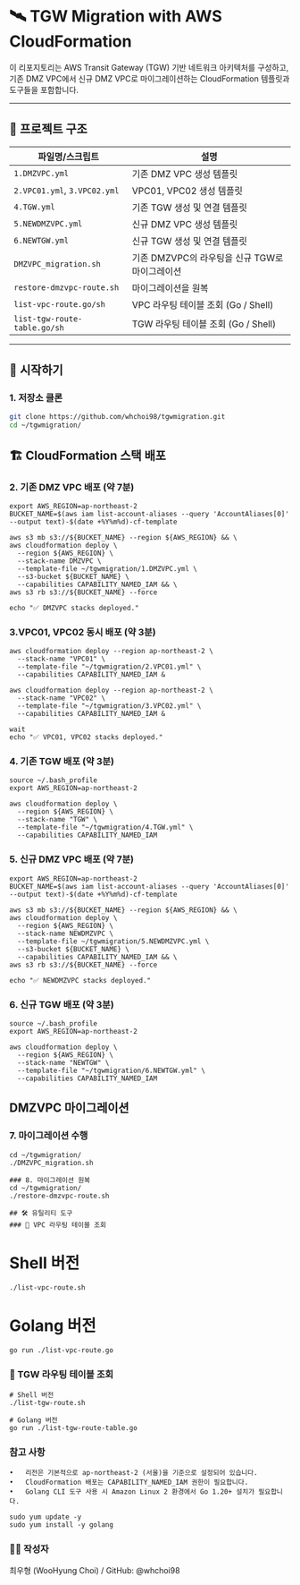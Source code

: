 # 🛰️ TGW Migration with AWS CloudFormation

이 리포지토리는 AWS Transit Gateway (TGW) 기반 네트워크 아키텍처를 구성하고, 기존 DMZ VPC에서 신규 DMZ VPC로 마이그레이션하는 CloudFormation 템플릿과 도구들을 포함합니다.

---

## 📁 프로젝트 구조

| 파일명/스크립트               | 설명                                      |
|------------------------------|-------------------------------------------|
| `1.DMZVPC.yml`               | 기존 DMZ VPC 생성 템플릿                   |
| `2.VPC01.yml`, `3.VPC02.yml` | VPC01, VPC02 생성 템플릿                   |
| `4.TGW.yml`                  | 기존 TGW 생성 및 연결 템플릿               |
| `5.NEWDMZVPC.yml`            | 신규 DMZ VPC 생성 템플릿                   |
| `6.NEWTGW.yml`               | 신규 TGW 생성 및 연결 템플릿               |
| `DMZVPC_migration.sh`        | 기존 DMZVPC의 라우팅을 신규 TGW로 마이그레이션 |
| `restore-dmzvpc-route.sh`    | 마이그레이션을 원복                        |
| `list-vpc-route.go/sh`       | VPC 라우팅 테이블 조회 (Go / Shell)        |
| `list-tgw-route-table.go/sh` | TGW 라우팅 테이블 조회 (Go / Shell)        |

---

## 🚀 시작하기

### 1. 저장소 클론

```bash
git clone https://github.com/whchoi98/tgwmigration.git
cd ~/tgwmigration/
```

## 🏗️ CloudFormation 스택 배포

### 2. 기존 DMZ VPC 배포 (약 7분)
```
export AWS_REGION=ap-northeast-2
BUCKET_NAME=$(aws iam list-account-aliases --query 'AccountAliases[0]' --output text)-$(date +%Y%m%d)-cf-template

aws s3 mb s3://${BUCKET_NAME} --region ${AWS_REGION} && \
aws cloudformation deploy \
  --region ${AWS_REGION} \
  --stack-name DMZVPC \
  --template-file ~/tgwmigration/1.DMZVPC.yml \
  --s3-bucket ${BUCKET_NAME} \
  --capabilities CAPABILITY_NAMED_IAM && \
aws s3 rb s3://${BUCKET_NAME} --force

echo "✅ DMZVPC stacks deployed."
```

### 3.VPC01, VPC02 동시 배포 (약 3분)
```
aws cloudformation deploy --region ap-northeast-2 \
  --stack-name "VPC01" \
  --template-file "~/tgwmigration/2.VPC01.yml" \
  --capabilities CAPABILITY_NAMED_IAM &

aws cloudformation deploy --region ap-northeast-2 \
  --stack-name "VPC02" \
  --template-file "~/tgwmigration/3.VPC02.yml" \
  --capabilities CAPABILITY_NAMED_IAM &

wait
echo "✅ VPC01, VPC02 stacks deployed."
```

### 4. 기존 TGW 배포 (약 3분)
```
source ~/.bash_profile
export AWS_REGION=ap-northeast-2

aws cloudformation deploy \
  --region ${AWS_REGION} \
  --stack-name "TGW" \
  --template-file "~/tgwmigration/4.TGW.yml" \
  --capabilities CAPABILITY_NAMED_IAM
```

### 5. 신규 DMZ VPC 배포 (약 7분)

```
export AWS_REGION=ap-northeast-2
BUCKET_NAME=$(aws iam list-account-aliases --query 'AccountAliases[0]' --output text)-$(date +%Y%m%d)-cf-template

aws s3 mb s3://${BUCKET_NAME} --region ${AWS_REGION} && \
aws cloudformation deploy \
  --region ${AWS_REGION} \
  --stack-name NEWDMZVPC \
  --template-file ~/tgwmigration/5.NEWDMZVPC.yml \
  --s3-bucket ${BUCKET_NAME} \
  --capabilities CAPABILITY_NAMED_IAM && \
aws s3 rb s3://${BUCKET_NAME} --force

echo "✅ NEWDMZVPC stacks deployed."
```

### 6. 신규 TGW 배포 (약 3분)

```
source ~/.bash_profile
export AWS_REGION=ap-northeast-2

aws cloudformation deploy \
  --region ${AWS_REGION} \
  --stack-name "NEWTGW" \
  --template-file "~/tgwmigration/6.NEWTGW.yml" \
  --capabilities CAPABILITY_NAMED_IAM
```

## DMZVPC 마이그레이션
### 7. 마이그레이션 수행

```
cd ~/tgwmigration/
./DMZVPC_migration.sh

### 8. 마이그레이션 원복
cd ~/tgwmigration/
./restore-dmzvpc-route.sh

## 🛠️ 유틸리티 도구
### 🔎 VPC 라우팅 테이블 조회

```
# Shell 버전
```
./list-vpc-route.sh
```

# Golang 버전
```
go run ./list-vpc-route.go
```

### 🔎 TGW 라우팅 테이블 조회

```
# Shell 버전
./list-tgw-route.sh
```
```
# Golang 버전
go run ./list-tgw-route-table.go
```

###  참고 사항
	•	리전은 기본적으로 ap-northeast-2 (서울)을 기준으로 설정되어 있습니다.
	•	CloudFormation 배포는 CAPABILITY_NAMED_IAM 권한이 필요합니다.
	•	Golang CLI 도구 사용 시 Amazon Linux 2 환경에서 Go 1.20+ 설치가 필요합니다.
```
sudo yum update -y
sudo yum install -y golang
```

### 👨‍💻 작성자
최우형 (WooHyung Choi) / GitHub: @whchoi98
